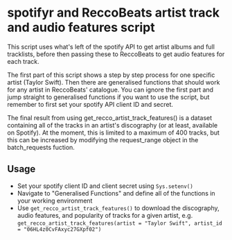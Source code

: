 # spotifyr and ReccoBeats artist track and audio features script

This script uses what's left of the spotify API to get artist albums and full tracklists, before then passing these to ReccoBeats to get audio features for each track.

The first part of this script shows a step by step process for one specific artist (Taylor Swift). Then there are generalised functions that should work for any artist in ReccoBeats' catalogue. You can ignore the first part and jump straight to generalised functions if you want to use the script, but remember to first set your spotify API client ID and secret.

The final result from using get_recco_artist_track_features() is a dataset containing all of the tracks in an artist's discography (or at least, available on Spotify). At the moment, this is limited to a maximum of 400 tracks, but this can be increased by modifying the request_range object in the batch_requests fuction.

## Usage

* Set your spotify client ID and client secret using `Sys.setenv()`
* Navigate to "Generalised Functions" and define all of the functions in your working environment
* Use `get_recco_artist_track_features()` to download the discography, audio features, and popularity of tracks for a given artist, e.g. `get_recco_artist_track_features(artist = "Taylor Swift", artist_id = "06HL4z0CvFAxyc27GXpf02")`

